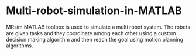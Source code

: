 # Multi-robot-simulation-in-MATLAB
MRsim MATLAB toolbox is used to simulate a multi robot system. The robots are given tasks and they coordinate among each other using a custom decision making algorithm and then reach the goal using motion planning algorithms.
